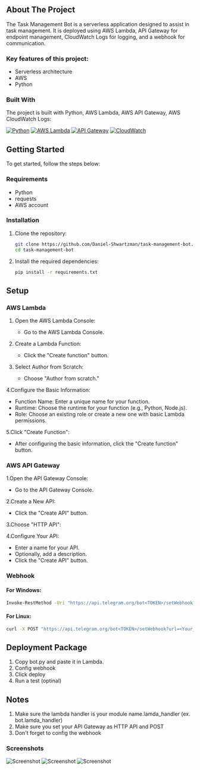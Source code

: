 <!-- ABOUT THE PROJECT -->
## About The Project

The Task Management Bot is a serverless application designed to assist in task management. It is deployed using AWS Lambda, API Gateway for endpoint management, CloudWatch Logs for logging, and a webhook for communication.


### Key features of this project:
- Serverless architecture
- AWS
- Python



### Built With
The project is built with Python, AWS Lambda, AWS API Gateway, AWS CloudWatch Logs:

[![Python][Python]][Python-url]     [![AWS Lambda][AWS Lambda]][lambda-url]     [![API Gateway][API Gateway]][api-gateway-url]     [![CloudWatch][CloudWatch]][cloudwatch-url]




<!-- Getting Started Section -->
## Getting Started
To get started, follow the steps below:


<!-- Requirements Section -->
### Requirements

- Python 
- requests
- AWS account

  
<!-- Installation Section -->
### Installation

1. Clone the repository:

   ```bash
   git clone https://github.com/Daniel-Shwartzman/task-management-bot.git
   cd task-management-bot
    ```

2. Install the required dependencies:

   ```bash
   pip install -r requirements.txt
    ```



## Setup

### AWS Lambda

1. Open the AWS Lambda Console:
   - Go to the AWS Lambda Console.
     
2. Create a Lambda Function:
   - Click the "Create function" button.
     
3. Select Author from Scratch:
   - Choose "Author from scratch."
     
4.Configure the Basic Information:
  - Function Name: Enter a unique name for your function.
  - Runtime: Choose the runtime for your function (e.g., Python, Node.js).
  - Role: Choose an existing role or create a new one with basic Lambda permissions.

5.Click "Create Function":
  - After configuring the basic information, click the "Create function" button.

### AWS API Gateway

1.Open the API Gateway Console:
  - Go to the API Gateway Console.
    
2.Create a New API:
  - Click the "Create API" button.
    
3.Choose "HTTP API":

4.Configure Your API:
  - Enter a name for your API.
  - Optionally, add a description.
  - Click the "Create API" button.



### Webhook

#### For Windows:
```bat
Invoke-RestMethod -Uri "https://api.telegram.org/bot<TOKEN>/setWebhook?url=<Your_API_Invoke_URL>" -Method Post
```

#### For Linux:
```bash
curl -X POST "https://api.telegram.org/bot<TOKEN>/setWebhook?url=<Your_API_Invoke_URL>"
```


## Deployment Package
1. Copy bot.py and paste it in Lambda.
2. Config webhook
3. Click deploy
4. Run a test (optinal)



## Notes
1. Make sure the lambda handler is your module name.lamda_handler (ex. bot.lamda_handler)
2. Make sure you set your API Gateway as HTTP API and POST
3. Don't forget to config the webhook




### Screenshots
![Screenshot](static/images/login-screenshot.png)
![Screenshot](static/images/dashboard-screenshot.png)
![Screenshot](static/images/darkmode-screenshot.png)

<!-- MARKDOWN LINKS & IMAGES -->
[Python]: https://img.shields.io/badge/Python-FDEE00?style=for-the-badge&labelColor=black&logo=python&logoColor=FDEE00
[Python-url]: https://www.python.org
[AWS Lambda]: https://img.shields.io/badge/AWS_Lambda-FF4F00?style=for-the-badge&labelColor=black&logo=amazon-aws&logoColor=FF4F00
[lambda-url]: https://aws.amazon.com/lambda/?nc2=type_a
[API Gateway]: https://img.shields.io/badge/API_Gateway-DE3163?style=for-the-badge&labelColor=black&logo=amazon-aws&logoColor=DE3163
[api-gateway-url]: https://aws.amazon.com/api-gateway/?nc2=type_a
[CloudWatch]: https://img.shields.io/badge/CloudWatch-D0417E?style=for-the-badge&labelColor=black&logo=amazon-aws&logoColor=D0417E
[cloudwatch-url]: https://aws.amazon.com/cloudwatch/?nc2=type_a




